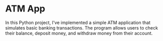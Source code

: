 # ATM App
 In this Python project, I've implemented a simple ATM application that simulates basic banking transactions. The program allows users to check their balance, deposit money, and withdraw money from their account.

